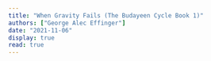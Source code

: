 ```yaml
---
title: "When Gravity Fails (The Budayeen Cycle Book 1)"
authors: ["George Alec Effinger"]
date: "2021-11-06"
display: true
read: true
---
```


